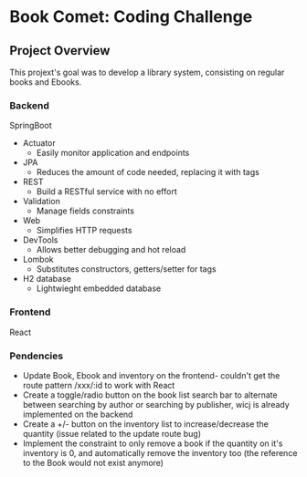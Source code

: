# Book Comet: Coding Challenge

## Project Overview

This projext's goal was to develop a library system, consisting on regular books and Ebooks.

### Backend
 SpringBoot
  - Actuator
    * Easily monitor application and endpoints
  - JPA
    * Reduces the amount of code needed, replacing it with tags   
  - REST
    * Build a RESTful service with no effort
  - Validation
    * Manage fields constraints 
  - Web
    * Simplifies HTTP requests
  - DevTools
    * Allows better debugging and hot reload
  - Lombok
    * Substitutes constructors, getters/setter for tags
  - H2 database
    * Lightwieght embedded database
 
 ### Frontend
 React

### Pendencies
- Update Book, Ebook and inventory on the frontend- couldn't get the route pattern /xxx/:id to work with React
- Create a toggle/radio button on the book list search bar to alternate between searching by author or searching by publisher, wicj is already implemented on the backend
- Create a +/- button on the inventory list to increase/decrease the quantity (issue related to the update route bug)
- Implement the constraint to only remove a book if the quantity on it's inventory is 0, and automatically remove the inventory too (the reference to the Book would not exist anymore)
